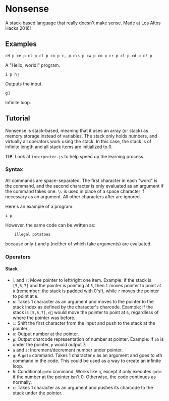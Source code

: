 # Nonsense
A stack-based language that really doesn't make sense. Made at Los Altos Hacks 2016!

## Examples
    cH p ce p cl p cl p co p c, p c\s p cw p co p cr p cl p cd p c! p
A "Hello, world!" program.

    i p h
Outputs the input.

    g
Infinite loop.
## Tutorial
Nonsense is stack-based, meaning that it uses an array (or stack) as memory storage instead of variables. The stack only holds numbers, and virtually all operators work using the stack. In this case, the stack is of infinite length and all stack items are initialized to 0.

**TIP**: Look at `interpreter.js` to help speed up the learning process.
### Syntax
All commands are space-separated. The first character in each "word" is the command, and the second character is only evaluated as an argument if the command takes one. `\s` is used in place of a space character if necessary as an argument. All other characters after are ignored.

Here's an example of a program:

    i p
However, the same code can be written as:

		illegal potatoes
because only `i` and `p` (neither of which take arguments) are evaluated.
### Operators
#### Stack
- `l` and `r`: Move pointer to left/right one item. Example: if the stack is `[5,6,7]` and the pointer is pointing at `5`, then `l` moves pointer to point at `0` (remember: the stack is padded with 0's!), while `r` moves the pointer to point at `6`.
- `n`: Takes 1 character as an argument and moves to the pointer to the stack index as defined by the character's charcode. Example: if the stack is `[5,6,7]`, `n` would move the pointer to point at `6`, regardless of where the pointer was before.
- `i`: Shift the first character from the input and push to the stack at the pointer.
- `o`: Output number at the pointer.
- `p`: Output charcode representation of number at pointer. Example: If `55` is under the pointer, `p` would output 7.
- `a` and `s`: Increment/decrement number under pointer.
- `g`: A `goto` command. Takes 1 character `n` as an argument and goes to `n`th command in the code. This could be used as a way to create an infinite loop.
- `h`: Conditional `goto` command. Works like `g`, except it only executes `goto` if the number at the pointer isn't 0. Otherwise, the code continues as normally.
- `c`: Takes 1 character as an argument and pushes its charcode to the stack under the pointer.